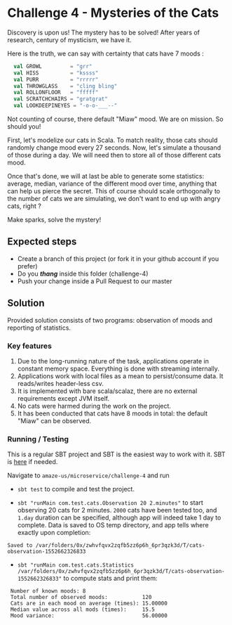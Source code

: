 # Challenge 4 - Mysteries of the Cats

Discovery is upon us! The mystery has to be solved! 
After years of research, century of mysticism, we have it.

Here is the truth, we can say with certainty that cats have 7 moods :
```scala
  val GROWL         = "grr"
  val HISS          = "kssss"
  val PURR          = "rrrrr"
  val THROWGLASS    = "cling bling"
  val ROLLONFLOOR   = "fffff"
  val SCRATCHCHAIRS = "gratgrat"
  val LOOKDEEPINEYES = "-o-o-___--"
``` 
Not counting of course, there default "Miaw" mood.
We are on mission. So should you!

First, let's modelize our cats in Scala.
To match reality, those cats should randomly change mood every 27 seconds.
Now, let's simulate a thousand of those during a day.
We will need then to store all of those different cats mood.

Once that's done, we will at last be able to generate some statistics: average, median, variance of the different mood 
over time, anything that can help us pierce the secret.
This of course should scale orthogonally to the number of cats we are simulating, we don't want to end up with angry 
cats, right ?

Make sparks, solve the mystery!


## Expected steps
+ Create a branch of this project (or fork it in your github account if you prefer)
+ Do you **_thang_** inside this folder (challenge-4)
+ Push your change inside a Pull Request to our master


## Solution

Provided solution consists of two programs: observation of moods and reporting of statistics.

### Key features

1. Due to the long-running nature of the task, applications operate in constant memory space.
   Everything is done with streaming internally.
2. Applications work with local files as a mean to persist/consume data. It reads/writes header-less csv.
3. It is implemented with bare scala/scalaz,
   there are no external requirements except JVM itself.
4. No cats were harmed during the work on the project.
5. It has been conducted that cats have 8 moods in total: the default "Miaw" can be observed.
 
### Running / Testing

This is a regular SBT project and SBT is the easiest way to work with it.
SBT is [here](https://www.scala-sbt.org/download.html) if needed.

Navigate to `amaze-us/microservice/challenge-4` and run

 - `sbt test` to compile and test the project.

 - `sbt "runMain com.test.cats.Observation 20 2.minutes"` to start observing 20 cats for 2 minutes.
   `2000` cats have been tested too, and `1.day` duration can be specified, 
   although app will indeed take 1 day to complete.
   Data is saved to OS temp directory, and app tells where exactly upon completion:
   
```
Saved to /var/folders/0x/zwhvfqvx2zqfb5zz6p6h_6pr3qzk3d/T/cats-observation-1552662326833
```

 - `sbt "runMain com.test.cats.Statistics /var/folders/0x/zwhvfqvx2zqfb5zz6p6h_6pr3qzk3d/T/cats-observation-1552662326833"`
   to compute stats and print them:

```
 Number of known moods: 8
 Total number of observed moods:           120
 Cats are in each mood on average (times): 15.00000
 Median value across all mods (times):     15.5
 Mood variance:                            56.00000
```
 
